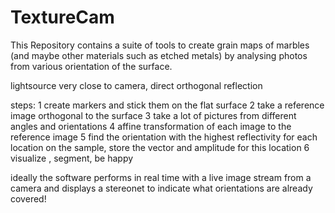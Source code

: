# TextureCam
This Repository contains a suite of tools to create grain maps of marbles (and maybe other materials such as etched metals) by analysing photos from various orientation of the surface.

lightsource very close to camera, direct orthogonal reflection

steps: 
1 create markers and stick them on the flat surface
2 take a reference image orthogonal to the surface
3 take a lot of pictures from different angles and orientations
4 affine transformation of each image to the reference image
5 find the orientation with the highest reflectivity for each location on the sample, store the vector and amplitude for this location
6 visualize , segment, be happy

ideally the software performs in real time with a live image stream from a camera and displays a stereonet to indicate what orientations are already covered!
